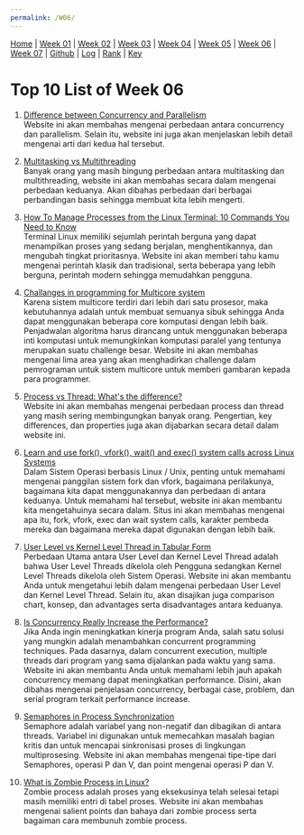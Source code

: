 ```yaml
---
permalink: /W06/
---
```


[Home](https://nadifahsn.github.io/os211/) | [Week 01](https://nadifahsn.github.io/os211/W01/) | [Week 02](https://nadifahsn.github.io/os211/W02/) | [Week 03](https://nadifahsn.github.io/os211/W03/) | [Week 04](https://nadifahsn.github.io/os211/W04/) | [Week 05](https://nadifahsn.github.io/os211/W05/) | [Week 06](https://nadifahsn.github.io/os211/W06/) | [Week 07](https://nadifahsn.github.io/os211/W07/) | [Github](https://github.com/nadifahsn/os211) | [Log](https://nadifahsn.github.io/os211/TXT/mylog.txt) | [Rank](https://nadifahsn.github.io/os211/TXT/myrank.txt) | [Key](https://nadifahsn.github.io/os211/TXT/mypubkey.txt) 

# Top 10 List of Week 06

1. [Difference between Concurrency and Parallelism](https://www.geeksforgeeks.org/difference-between-concurrency-and-parallelism/)<br>
    Website ini akan membahas mengenai perbedaan antara concurrency dan parallelism. Selain itu, website ini juga akan menjelaskan lebih detail mengenai arti dari kedua hal tersebut.

2. [Multitasking vs Multithreading](https://techdifferences.com/difference-between-multitasking-and-multithreading-in-os.html)<br>
    Banyak orang yang masih bingung perbedaan antara multitasking dan multithreading, website ini akan membahas secara dalam mengenai perbedaan keduanya. Akan dibahas perbedaan dari berbagai perbandingan basis sehingga membuat kita lebih mengerti.

3. [How To Manage Processes from the Linux Terminal: 10 Commands You Need to Know](https://www.howtogeek.com/107217/how-to-manage-processes-from-the-linux-terminal-10-commands-you-need-to-know/)<br>
    Terminal Linux memiliki sejumlah perintah berguna yang dapat menampilkan proses yang sedang berjalan, menghentikannya, dan mengubah tingkat prioritasnya. Website ini akan memberi tahu kamu mengenai perintah klasik dan tradisional, serta beberapa yang lebih berguna, perintah modern sehingga memudahkan pengguna.

4. [Challanges in programming for Multicore system](https://www.geeksforgeeks.org/challanges-in-programming-for-multicore-system/)<br>
    Karena sistem multicore terdiri dari lebih dari satu prosesor, maka kebutuhannya adalah untuk membuat semuanya sibuk sehingga Anda dapat menggunakan beberapa core komputasi dengan lebih baik. Penjadwalan algoritma harus dirancang untuk menggunakan beberapa inti komputasi untuk memungkinkan komputasi paralel yang tentunya merupakan suatu challenge besar. Website ini akan membahas mengenai lima area yang akan menghadirkan challenge dalam pemrograman untuk sistem multicore untuk memberi gambaran kepada para programmer.

5. [Process vs Thread: What's the difference?](https://www.guru99.com/difference-between-process-and-thread.html)<br>
    Website ini akan membahas mengenai perbedaan process dan thread yang masih sering membingungkan banyak orang. Pengertian, key differences, dan properties juga akan dijabarkan secara detail dalam website ini. 

6. [Learn and use fork(), vfork(), wait() and exec() system calls across Linux Systems](https://www.linuxtechi.com/learn-use-fork-vfork-wait-exec-system-calls-linux/)<br>
    Dalam Sistem Operasi berbasis Linux / Unix, penting untuk memahami mengenai panggilan sistem fork dan vfork, bagaimana perilakunya, bagaimana kita dapat menggunakannya dan perbedaan di antara keduanya. Untuk memahami hal tersebut, website ini akan membantu kita mengetahuinya secara dalam. Situs ini akan membahas mengenai apa itu, fork, vfork, exec dan wait system calls, karakter pembeda mereka dan bagaimana mereka dapat digunakan dengan lebih baik.

7. [User Level vs Kernel Level Thread in Tabular Form](https://alldifferences.net/difference-between-user-level-and-kernel-level-thread/)<br>
    Perbedaan Utama antara User Level dan Kernel Level Thread adalah bahwa User Level Threads dikelola oleh Pengguna sedangkan Kernel Level Threads dikelola oleh Sistem Operasi. Website ini akan membantu Anda untuk mengetahui lebih dalam mengenai perbedaan User Level dan Kernel Level Thread. Selain itu, akan disajikan juga comparison chart, konsep, dan advantages serta disadvantages antara keduanya.

8. [Is Concurrency Really Increase the Performance?](https://towardsdatascience.com/is-concurrency-really-increases-the-performance-8cd06dd762f6)<br>
    Jika Anda ingin meningkatkan kinerja program Anda, salah satu solusi yang mungkin adalah menambahkan concurrent programming techniques. Pada dasarnya, dalam concurrent execution, multiple threads dari program yang sama dijalankan pada waktu yang sama. Website ini akan membantu Anda untuk memahami lebih jauh apakah concurrency memang dapat meningkatkan performance. Disini, akan dibahas mengenai penjelasan concurrency, berbagai case, problem, dan serial program terkait performance increase.

9. [Semaphores in Process Synchronization](https://www.geeksforgeeks.org/semaphores-in-process-synchronization/)<br>
    Semaphore adalah variabel yang non-negatif dan dibagikan di antara threads. Variabel ini digunakan untuk memecahkan masalah bagian kritis dan untuk mencapai sinkronisasi proses di lingkungan multiprosesing. Website ini akan membahas mengenai tipe-tipe dari Semaphores, operasi P dan V, dan point mengenai operasi P dan V.

10. [What is Zombie Process in Linux?](https://www.tutorialspoint.com/what-is-zombie-process-in-linux)<br>
    Zombie process adalah proses yang eksekusinya telah selesai tetapi masih memiliki entri di tabel proses. Website ini akan membahas mengenai salient points dan bahaya dari zombie process serta bagaiman cara membunuh zombie process.
